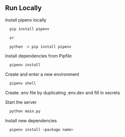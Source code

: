 ## Run Locally

Install pipenv locally

```bash
  pip install pipenv

  or

  python -m pip install pipenv
```

Install dependencies from Pipfile

```bash
  pipenv install
```

Create and enter a new environment

```bash
  pipenv shell
```

Create .env file by duplicating .env.dev and fill in secrets

Start the server

```bash
  python main.py
```

Install new dependencies

```bash
  pipenv install <package name>
```
